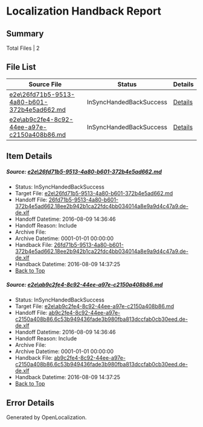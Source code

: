 # <a name='report-top'></a> Localization Handback Report

## Summary
 Total Files | 2

## File List
 Source File | Status | Details 
 ----------- | ------ | ------- 
 [e2e\26fd71b5-9513-4a80-b601-372b4e5ad662.md](https://github.com/OpenLocalizationTestOrg/oltest/blob/9ceef0405d757361c8c9f0f90bcc4ed2721c8de2/e2e/26fd71b5-9513-4a80-b601-372b4e5ad662.md) | InSyncHandedBackSuccess | [Details](#f5c134e7211783b27dc077fac15d3e6510dabb6f1)
 [e2e\ab9c2fe4-8c92-44ee-a97e-c2150a408b86.md](https://github.com/OpenLocalizationTestOrg/oltest/blob/9ceef0405d757361c8c9f0f90bcc4ed2721c8de2/e2e/ab9c2fe4-8c92-44ee-a97e-c2150a408b86.md) | InSyncHandedBackSuccess | [Details](#68245aaf5df68a7ac6d2dad653fd8372464d20fd4)

## Item Details
##### <a name='f5c134e7211783b27dc077fac15d3e6510dabb6f1'></a> Source: [e2e\26fd71b5-9513-4a80-b601-372b4e5ad662.md](https://github.com/OpenLocalizationTestOrg/oltest/blob/9ceef0405d757361c8c9f0f90bcc4ed2721c8de2/e2e/26fd71b5-9513-4a80-b601-372b4e5ad662.md)
* Status: InSyncHandedBackSuccess
* Target File: [e2e\26fd71b5-9513-4a80-b601-372b4e5ad662.md](https://github.com/OpenLocalizationTestOrg/ol-test-dede/blob/e0e080f5d6417fc55aabc5d0fa2f1ed4bacf7b44/e2e/26fd71b5-9513-4a80-b601-372b4e5ad662.md)
* Handoff File: [26fd71b5-9513-4a80-b601-372b4e5ad662.18ee2b942b1ca22fdc4bb034014a8e9a9d4c47a9.de-de.xlf](https://github.com/OpenLocalizationTestOrg/olhandoff-e2e/blob/e3c036e1d1ac1dbfa0edc67ac75e5a39de97d0ab/ol-handoff/OpenLocalizationTestOrg/ol-test-dede/ci/ht/26fd71b5-9513-4a80-b601-372b4e5ad662.18ee2b942b1ca22fdc4bb034014a8e9a9d4c47a9.de-de.xlf)
* Handoff Datetime: 2016-08-09 14:36:46
* Handoff Reason: Include
* Archive File: 
* Archive Datetime: 0001-01-01 00:00:00
* Handback File: [26fd71b5-9513-4a80-b601-372b4e5ad662.18ee2b942b1ca22fdc4bb034014a8e9a9d4c47a9.de-de.xlf](https://github.com/OpenLocalizationTestOrg/olhandback-e2e/blob/6419327a88334a68682be1df598bd05bb17d2b5f/ol-handback/OpenLocalizationTestOrg/ol-test-dede/ci/ht/26fd71b5-9513-4a80-b601-372b4e5ad662.18ee2b942b1ca22fdc4bb034014a8e9a9d4c47a9.de-de.xlf)
* Handback Datetime: 2016-08-09 14:37:25
* [Back to Top](#report-top)

##### <a name='68245aaf5df68a7ac6d2dad653fd8372464d20fd4'></a> Source: [e2e\ab9c2fe4-8c92-44ee-a97e-c2150a408b86.md](https://github.com/OpenLocalizationTestOrg/oltest/blob/9ceef0405d757361c8c9f0f90bcc4ed2721c8de2/e2e/ab9c2fe4-8c92-44ee-a97e-c2150a408b86.md)
* Status: InSyncHandedBackSuccess
* Target File: [e2e\ab9c2fe4-8c92-44ee-a97e-c2150a408b86.md](https://github.com/OpenLocalizationTestOrg/ol-test-dede/blob/e0e080f5d6417fc55aabc5d0fa2f1ed4bacf7b44/e2e/ab9c2fe4-8c92-44ee-a97e-c2150a408b86.md)
* Handoff File: [ab9c2fe4-8c92-44ee-a97e-c2150a408b86.6c53b949436fade3b980fba813dccfab0cb30eed.de-de.xlf](https://github.com/OpenLocalizationTestOrg/olhandoff-e2e/blob/e3c036e1d1ac1dbfa0edc67ac75e5a39de97d0ab/ol-handoff/OpenLocalizationTestOrg/ol-test-dede/ci/ht/ab9c2fe4-8c92-44ee-a97e-c2150a408b86.6c53b949436fade3b980fba813dccfab0cb30eed.de-de.xlf)
* Handoff Datetime: 2016-08-09 14:36:46
* Handoff Reason: Include
* Archive File: 
* Archive Datetime: 0001-01-01 00:00:00
* Handback File: [ab9c2fe4-8c92-44ee-a97e-c2150a408b86.6c53b949436fade3b980fba813dccfab0cb30eed.de-de.xlf](https://github.com/OpenLocalizationTestOrg/olhandback-e2e/blob/6419327a88334a68682be1df598bd05bb17d2b5f/ol-handback/OpenLocalizationTestOrg/ol-test-dede/ci/ht/ab9c2fe4-8c92-44ee-a97e-c2150a408b86.6c53b949436fade3b980fba813dccfab0cb30eed.de-de.xlf)
* Handback Datetime: 2016-08-09 14:37:25
* [Back to Top](#report-top)


## Error Details

Generated by OpenLocalization.
